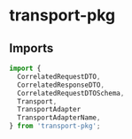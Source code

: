 # transport-pkg

## Imports

```ts
import {
  CorrelatedRequestDTO,
  CorrelatedResponseDTO,
  CorrelatedRequestDTOSchema,
  Transport,
  TransportAdapter
  TransportAdapterName,
} from 'transport-pkg';
```
